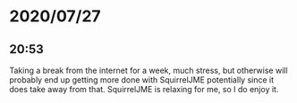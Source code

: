 # 2020/07/27

## 20:53

Taking a break from the internet for a week, much stress, but otherwise will
probably end up getting more done with SquirrelJME potentially since it does
take away from that. SquirrelJME is relaxing for me, so I do enjoy it.